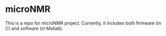 # microNMR

This is a repo for microNMR project. Currently, it includes both firmware (in C) and software (in Matlab).
